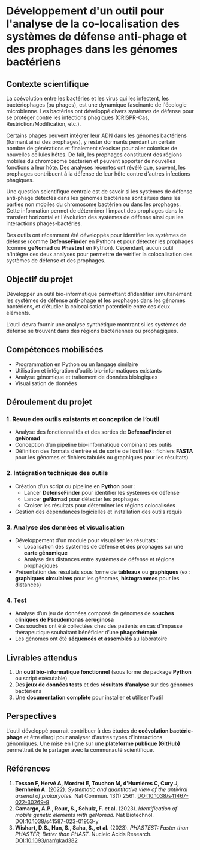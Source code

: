 # Développement d'un outil pour l'analyse de la co-localisation des systèmes de défense anti-phage et des prophages dans les génomes bactériens

## Contexte scientifique

La coévolution entre les bactéries et les virus qui les infectent, les bactériophages (ou phages), est une dynamique fascinante de l'écologie microbienne. Les bactéries ont développé divers systèmes de défense pour se protéger contre les infections phagiques (CRISPR-Cas, Restriction/Modification, etc.).

Certains phages peuvent intégrer leur ADN dans les génomes bactériens (formant ainsi des prophages), y rester dormants pendant un certain nombre de générations et finalement s’exciser pour aller coloniser de nouvelles cellules hôtes. De fait, les prophages constituent des régions mobiles du chromosome bactérien et peuvent apporter de nouvelles fonctions à leur hôte. Des analyses récentes ont révélé que, souvent, les prophages contribuent à la défense de leur hôte contre d'autres infections phagiques.

Une question scientifique centrale est de savoir si les systèmes de défense anti-phage détectés dans les génomes bactériens sont situés dans les parties non mobiles du chromosome bactérien ou dans les prophages. Cette information permet de déterminer l’impact des prophages dans le transfert horizontal et l'évolution des systèmes de défense ainsi que les interactions phages-bactéries.

Des outils ont récemment été développés pour identifier les systèmes de défense (comme **DefenseFinder** en Python) et pour détecter les prophages (comme **geNomad** ou **Phastest** en Python). Cependant, aucun outil n'intègre ces deux analyses pour permettre de vérifier la colocalisation des systèmes de défense et des prophages.

## Objectif du projet

Développer un outil bio-informatique permettant d’identifier simultanément les systèmes de défense anti-phage et les prophages dans les génomes bactériens, et d’étudier la colocalisation potentielle entre ces deux éléments.

L’outil devra fournir une analyse synthétique montrant si les systèmes de défense se trouvent dans des régions bactériennes ou prophagiques.

## Compétences mobilisées

- Programmation en Python ou un langage similaire
- Utilisation et intégration d’outils bio-informatiques existants
- Analyse génomique et traitement de données biologiques
- Visualisation de données

## Déroulement du projet

### 1. Revue des outils existants et conception de l’outil

- Analyse des fonctionnalités et des sorties de **DefenseFinder** et **geNomad**
- Conception d’un pipeline bio-informatique combinant ces outils
- Définition des formats d’entrée et de sortie de l’outil (ex : fichiers **FASTA** pour les génomes et fichiers tabulés ou graphiques pour les résultats)

### 2. Intégration technique des outils

- Création d’un script ou pipeline en **Python** pour :
  - Lancer **DefenseFinder** pour identifier les systèmes de défense
  - Lancer **geNomad** pour détecter les prophages
  - Croiser les résultats pour déterminer les régions colocalisées
- Gestion des dépendances logicielles et installation des outils requis

### 3. Analyse des données et visualisation

- Développement d'un module pour visualiser les résultats :
  - Localisation des systèmes de défense et des prophages sur une **carte génomique**
  - Analyse des distances entre systèmes de défense et régions prophagiques
- Présentation des résultats sous forme de **tableaux** ou **graphiques** (ex : **graphiques circulaires** pour les génomes, **histogrammes** pour les distances)

### 4. Test

- Analyse d’un jeu de données composé de génomes de **souches cliniques de Pseudomonas aeruginosa**
- Ces souches ont été collectées chez des patients en cas d’impasse thérapeutique souhaitant bénéficier d’une **phagothérapie**
- Les génomes ont été **séquencés et assemblés** au laboratoire

## Livrables attendus

1. Un **outil bio-informatique fonctionnel** (sous forme de package **Python** ou script exécutable)
2. Des **jeux de données tests** et des **résultats d’analyse** sur des génomes bactériens
3. Une **documentation complète** pour installer et utiliser l’outil

## Perspectives

L’outil développé pourrait contribuer à des études de **coévolution bactérie-phage** et être élargi pour analyser d'autres types d'interactions génomiques. Une mise en ligne sur une **plateforme publique (GitHub)** permettrait de le partager avec la communauté scientifique.

## Références

1. **Tesson F, Hervé A, Mordret E, Touchon M, d'Humières C, Cury J, Bernheim A.** (2022). *Systematic and quantitative view of the antiviral arsenal of prokaryotes.* Nat Commun. 13(1):2561. [DOI:10.1038/s41467-022-30269-9](https://doi.org/10.1038/s41467-022-30269-9)
2. **Camargo, A.P., Roux, S., Schulz, F. et al.** (2023). *Identification of mobile genetic elements with geNomad.* Nat Biotechnol. [DOI:10.1038/s41587-023-01953-y](https://doi.org/10.1038/s41587-023-01953-y)
3. **Wishart, D.S., Han, S., Saha, S., et al.** (2023). *PHASTEST: Faster than PHASTER, Better than PHAST.* Nucleic Acids Research. [DOI:10.1093/nar/gkad382](https://doi.org/10.1093/nar/gkad382)

